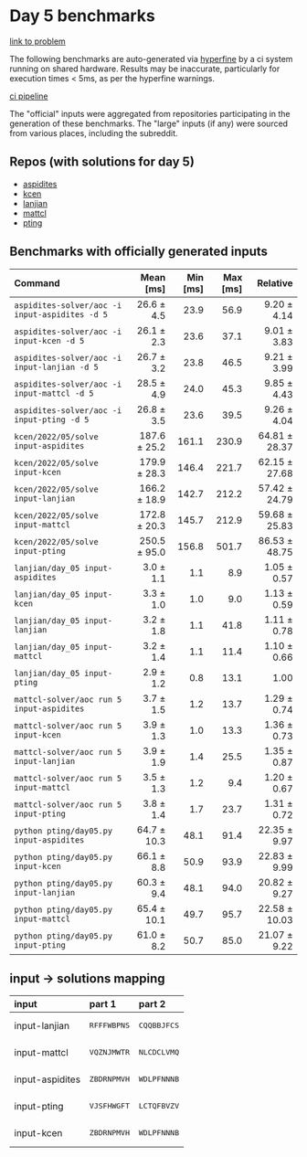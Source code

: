 # Day 5 benchmarks

[link to problem](http://adventofcode.com/2022/day/5)

The following benchmarks are auto-generated via [hyperfine](https://github.com/sharkdp/hyperfine) by a ci system running on shared hardware. Results may be inaccurate, particularly for execution times < 5ms, as per the hyperfine warnings.

[ci pipeline](http://ci.papercode.net:8080/teams/aoc2022/pipelines/aoc-compare-2022)

The "official" inputs were aggregated from repositories participating in the generation of these benchmarks. The "large" inputs (if any) were sourced from various places, including the subreddit.

## Repos (with solutions for day 5)


- [aspidites](https://github.com/aspidites/aoc2022)
- [kcen](https://github.com/kcen/AdventOfCode)
- [lanjian](https://github.com/LanJian/aoc-2022)
- [mattcl](https://github.com/mattcl/aoc2022)
- [pting](https://github.com/pting/aoc2022)

## Benchmarks with officially generated inputs
| Command | Mean [ms] | Min [ms] | Max [ms] | Relative |
|:---|---:|---:|---:|---:|
| `aspidites-solver/aoc -i input-aspidites -d 5` | 26.6 ± 4.5 | 23.9 | 56.9 | 9.20 ± 4.14 |
| `aspidites-solver/aoc -i input-kcen -d 5` | 26.1 ± 2.3 | 23.6 | 37.1 | 9.01 ± 3.83 |
| `aspidites-solver/aoc -i input-lanjian -d 5` | 26.7 ± 3.2 | 23.8 | 46.5 | 9.21 ± 3.99 |
| `aspidites-solver/aoc -i input-mattcl -d 5` | 28.5 ± 4.9 | 24.0 | 45.3 | 9.85 ± 4.43 |
| `aspidites-solver/aoc -i input-pting -d 5` | 26.8 ± 3.5 | 23.6 | 39.5 | 9.26 ± 4.04 |
| `kcen/2022/05/solve input-aspidites` | 187.6 ± 25.2 | 161.1 | 230.9 | 64.81 ± 28.37 |
| `kcen/2022/05/solve input-kcen` | 179.9 ± 28.3 | 146.4 | 221.7 | 62.15 ± 27.68 |
| `kcen/2022/05/solve input-lanjian` | 166.2 ± 18.9 | 142.7 | 212.2 | 57.42 ± 24.79 |
| `kcen/2022/05/solve input-mattcl` | 172.8 ± 20.3 | 145.7 | 212.9 | 59.68 ± 25.83 |
| `kcen/2022/05/solve input-pting` | 250.5 ± 95.0 | 156.8 | 501.7 | 86.53 ± 48.75 |
| `lanjian/day_05 input-aspidites` | 3.0 ± 1.1 | 1.1 | 8.9 | 1.05 ± 0.57 |
| `lanjian/day_05 input-kcen` | 3.3 ± 1.0 | 1.0 | 9.0 | 1.13 ± 0.59 |
| `lanjian/day_05 input-lanjian` | 3.2 ± 1.8 | 1.1 | 41.8 | 1.11 ± 0.78 |
| `lanjian/day_05 input-mattcl` | 3.2 ± 1.4 | 1.1 | 11.4 | 1.10 ± 0.66 |
| `lanjian/day_05 input-pting` | 2.9 ± 1.2 | 0.8 | 13.1 | 1.00 |
| `mattcl-solver/aoc run 5 input-aspidites` | 3.7 ± 1.5 | 1.2 | 13.7 | 1.29 ± 0.74 |
| `mattcl-solver/aoc run 5 input-kcen` | 3.9 ± 1.3 | 1.0 | 13.3 | 1.36 ± 0.73 |
| `mattcl-solver/aoc run 5 input-lanjian` | 3.9 ± 1.9 | 1.4 | 25.5 | 1.35 ± 0.87 |
| `mattcl-solver/aoc run 5 input-mattcl` | 3.5 ± 1.3 | 1.2 | 9.4 | 1.20 ± 0.67 |
| `mattcl-solver/aoc run 5 input-pting` | 3.8 ± 1.4 | 1.7 | 23.7 | 1.31 ± 0.72 |
| `python pting/day05.py input-aspidites` | 64.7 ± 10.3 | 48.1 | 91.4 | 22.35 ± 9.97 |
| `python pting/day05.py input-kcen` | 66.1 ± 8.8 | 50.9 | 93.9 | 22.83 ± 9.99 |
| `python pting/day05.py input-lanjian` | 60.3 ± 9.4 | 48.1 | 94.0 | 20.82 ± 9.27 |
| `python pting/day05.py input-mattcl` | 65.4 ± 10.1 | 49.7 | 95.7 | 22.58 ± 10.03 |
| `python pting/day05.py input-pting` | 61.0 ± 8.2 | 50.7 | 85.0 | 21.07 ± 9.22 |

## input -> solutions mapping
|input|part 1|part 2|
|:---|:---|:---|
|input-lanjian|<pre>RFFFWBPNS</pre>|<pre>CQQBBJFCS</pre>|
|input-mattcl|<pre>VQZNJMWTR</pre>|<pre>NLCDCLVMQ</pre>|
|input-aspidites|<pre>ZBDRNPMVH</pre>|<pre>WDLPFNNNB</pre>|
|input-pting|<pre>VJSFHWGFT</pre>|<pre>LCTQFBVZV</pre>|
|input-kcen|<pre>ZBDRNPMVH</pre>|<pre>WDLPFNNNB</pre>|
